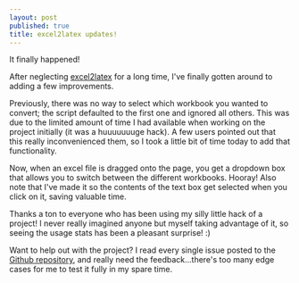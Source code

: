 ```yaml
--- 
layout: post
published: true
title: excel2latex updates!
---
```


It finally happened!

After neglecting [excel2latex](http://ericwood.org/excel2latex/) for a long time, I've finally gotten around to adding a few improvements.

Previously, there was no way to select which workbook you wanted to convert; the script defaulted to the first one and ignored all others. This was due to the limited amount of time I had available when working on the project initially (it was a huuuuuuuge hack). A few users pointed out that this really inconvenienced them, so I took a little bit of time today to add that functionality.

Now, when an excel file is dragged onto the page, you get a dropdown box that allows you to switch between the different workbooks. Hooray! Also note that I've made it so the contents of the text box get selected when you click on it, saving valuable time.

Thanks a ton to everyone who has been using my silly little hack of a project! I never really imagined anyone but myself taking advantage of it, so seeing the usage stats has been a pleasant surprise! :)

Want to help out with the project? I read every single issue posted to the [Github repository](https://github.com/eric-wood/excel2latex), and really need the feedback...there's too many edge cases for me to test it fully in my spare time.

